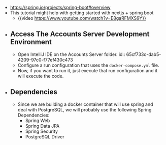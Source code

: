- https://spring.io/projects/spring-boot#overview
- This tutorial might help with getting started with nextjs + spring boot
	- {{video https://www.youtube.com/watch?v=E8gaRFMXS9Y}}
- ## Access The Accounts Server Development Environment
	- Open IntelliJ IDE on the Accounts Server folder.
	  id:: 65cf733c-dab5-4209-97c0-f77ef430c473
	- Configure a run configuration that uses the `docker-compose.yml` file.
	- Now, if you want to run it, just execute that run configuration and it will execute the code.
- ## Dependencies
	- Since we are building a docker container that will use spring and deal with PostgreSQL, we will probably use the following Spring Dependencies:
		- Spring Web
		- Spring Data JPA
		- Spring Security
		- PostgreSQL Driver